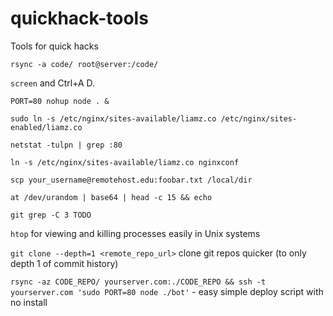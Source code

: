 # quickhack-tools
Tools for quick hacks

`rsync -a code/ root@server:/code/`

`screen` and Ctrl+A D.

`PORT=80 nohup node . &`

`sudo ln -s /etc/nginx/sites-available/liamz.co /etc/nginx/sites-enabled/liamz.co`

`netstat -tulpn | grep :80`

`ln -s /etc/nginx/sites-available/liamz.co nginxconf`

`scp your_username@remotehost.edu:foobar.txt /local/dir`

`at /dev/urandom | base64 | head -c 15 && echo`

`git grep -C 3 TODO`

`htop` for viewing and killing processes easily in Unix systems

`git clone --depth=1 <remote_repo_url>` clone git repos quicker (to only depth 1 of commit history)

`rsync -az CODE_REPO/ yourserver.com:./CODE_REPO && ssh -t yourserver.com 'sudo PORT=80 node ./bot'` - easy simple deploy script with no install
